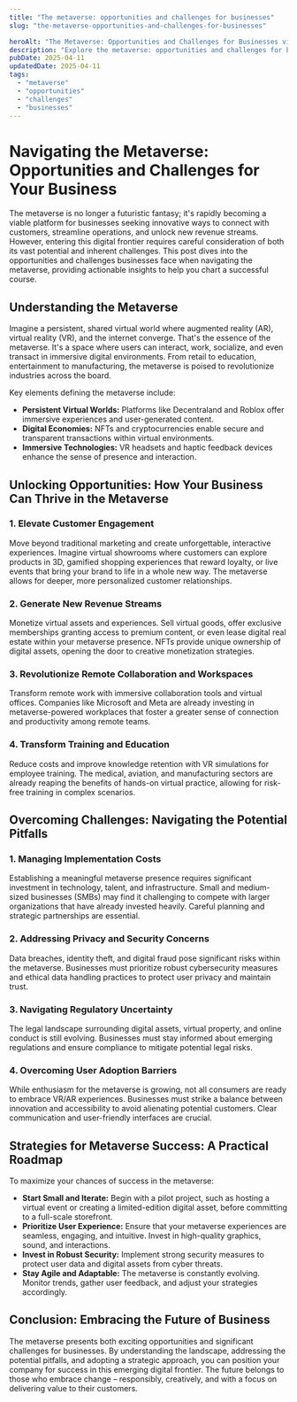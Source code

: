 ```yaml
---
title: "The metaverse: opportunities and challenges for businesses"
slug: "the-metaverse-opportunities-and-challenges-for-businesses"

heroAlt: "The Metaverse: Opportunities and Challenges for Businesses visual cover image"
description: "Explore the metaverse: opportunities and challenges for businesses in this detailed guide, offering insights, strategies, and practical tips to enhance your understanding and application of the topic."
pubDate: 2025-04-11
updatedDate: 2025-04-11
tags:
  - "metaverse"
  - "opportunities"
  - "challenges"
  - "businesses"
---
```


# Navigating the Metaverse: Opportunities and Challenges for Your Business

The metaverse is no longer a futuristic fantasy; it's rapidly becoming a viable platform for businesses seeking innovative ways to connect with customers, streamline operations, and unlock new revenue streams. However, entering this digital frontier requires careful consideration of both its vast potential and inherent challenges. This post dives into the opportunities and challenges businesses face when navigating the metaverse, providing actionable insights to help you chart a successful course.

## Understanding the Metaverse

Imagine a persistent, shared virtual world where augmented reality (AR), virtual reality (VR), and the internet converge. That's the essence of the metaverse. It's a space where users can interact, work, socialize, and even transact in immersive digital environments. From retail to education, entertainment to manufacturing, the metaverse is poised to revolutionize industries across the board.

Key elements defining the metaverse include:

- **Persistent Virtual Worlds:** Platforms like Decentraland and Roblox offer immersive experiences and user-generated content.
- **Digital Economies:** NFTs and cryptocurrencies enable secure and transparent transactions within virtual environments.
- **Immersive Technologies:** VR headsets and haptic feedback devices enhance the sense of presence and interaction.

## Unlocking Opportunities: How Your Business Can Thrive in the Metaverse

### 1. Elevate Customer Engagement

Move beyond traditional marketing and create unforgettable, interactive experiences. Imagine virtual showrooms where customers can explore products in 3D, gamified shopping experiences that reward loyalty, or live events that bring your brand to life in a whole new way. The metaverse allows for deeper, more personalized customer relationships.

### 2. Generate New Revenue Streams

Monetize virtual assets and experiences. Sell virtual goods, offer exclusive memberships granting access to premium content, or even lease digital real estate within your metaverse presence. NFTs provide unique ownership of digital assets, opening the door to creative monetization strategies.

### 3. Revolutionize Remote Collaboration and Workspaces

Transform remote work with immersive collaboration tools and virtual offices. Companies like Microsoft and Meta are already investing in metaverse-powered workplaces that foster a greater sense of connection and productivity among remote teams.

### 4. Transform Training and Education

Reduce costs and improve knowledge retention with VR simulations for employee training. The medical, aviation, and manufacturing sectors are already reaping the benefits of hands-on virtual practice, allowing for risk-free training in complex scenarios.

## Overcoming Challenges: Navigating the Potential Pitfalls

### 1. Managing Implementation Costs

Establishing a meaningful metaverse presence requires significant investment in technology, talent, and infrastructure. Small and medium-sized businesses (SMBs) may find it challenging to compete with larger organizations that have already invested heavily. Careful planning and strategic partnerships are essential.

### 2. Addressing Privacy and Security Concerns

Data breaches, identity theft, and digital fraud pose significant risks within the metaverse. Businesses must prioritize robust cybersecurity measures and ethical data handling practices to protect user privacy and maintain trust.

### 3. Navigating Regulatory Uncertainty

The legal landscape surrounding digital assets, virtual property, and online conduct is still evolving. Businesses must stay informed about emerging regulations and ensure compliance to mitigate potential legal risks.

### 4. Overcoming User Adoption Barriers

While enthusiasm for the metaverse is growing, not all consumers are ready to embrace VR/AR experiences. Businesses must strike a balance between innovation and accessibility to avoid alienating potential customers. Clear communication and user-friendly interfaces are crucial.

## Strategies for Metaverse Success: A Practical Roadmap

To maximize your chances of success in the metaverse:

- **Start Small and Iterate:** Begin with a pilot project, such as hosting a virtual event or creating a limited-edition digital asset, before committing to a full-scale storefront.
- **Prioritize User Experience:** Ensure that your metaverse experiences are seamless, engaging, and intuitive. Invest in high-quality graphics, sound, and interactions.
- **Invest in Robust Security:** Implement strong security measures to protect user data and digital assets from cyber threats.
- **Stay Agile and Adaptable:** The metaverse is constantly evolving. Monitor trends, gather user feedback, and adjust your strategies accordingly.

## Conclusion: Embracing the Future of Business

The metaverse presents both exciting opportunities and significant challenges for businesses. By understanding the landscape, addressing the potential pitfalls, and adopting a strategic approach, you can position your company for success in this emerging digital frontier. The future belongs to those who embrace change – responsibly, creatively, and with a focus on delivering value to their customers.

